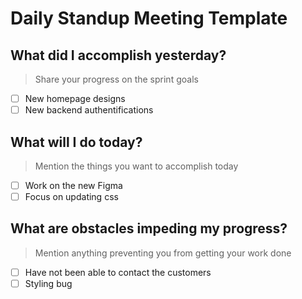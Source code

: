 # Daily Standup Meeting Template

## What did I accomplish yesterday?

> Share your progress on the sprint goals

- [ ] New homepage designs
- [ ] New backend authentifications

## What will I do today?
> Mention the things you want to accomplish today

- [ ] Work on the new Figma
- [ ] Focus on updating css

## What are obstacles impeding my progress?
> Mention anything preventing you from getting your work done
- [ ] Have not been able to contact the customers
- [ ] Styling bug